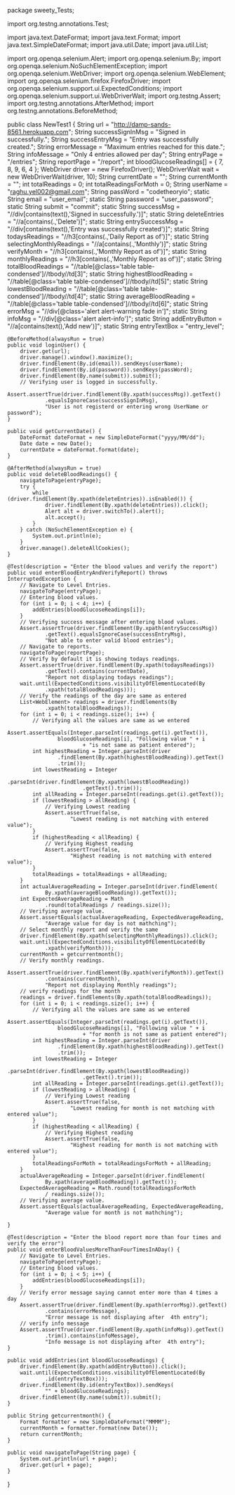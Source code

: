 package sweety_Tests;

import org.testng.annotations.Test;

import java.text.DateFormat;
import java.text.Format;
import java.text.SimpleDateFormat;
import java.util.Date;
import java.util.List;

import org.openqa.selenium.Alert;
import org.openqa.selenium.By;
import org.openqa.selenium.NoSuchElementException;
import org.openqa.selenium.WebDriver;
import org.openqa.selenium.WebElement;
import org.openqa.selenium.firefox.FirefoxDriver;
import org.openqa.selenium.support.ui.ExpectedConditions;
import org.openqa.selenium.support.ui.WebDriverWait;
import org.testng.Assert;
import org.testng.annotations.AfterMethod;
import org.testng.annotations.BeforeMethod;

public class NewTest1 {
	String url = "http://damp-sands-8561.herokuapp.com";
	String successSignInMsg = "Signed in successfully.";
	String successEntryMsg = "Entry was successfully created.";
	String errorMessage = "Maximum entries reached for this date.";
	String infoMessage = "Only 4 entries allowed per day";
	String entryPage = "/entries";
	String reportPage = "/report";
	int bloodGlucoseReadings[] = { 7, 8, 9, 6, 4 };
	WebDriver driver = new FirefoxDriver();
	WebDriverWait wait = new WebDriverWait(driver, 10);
	String currentDate = "";
	String currentMonth = "";
	int totalReadings = 0;
	int totalReadingsForMoth = 0;
	String userName = "raghu.yel002@gmail.com";
	String passWord = "codetheoryio";
	static String email = "user_email";
	static String password = "user_password";
	static String submit = "commit";
	static String successMsg = "//div[contains(text(),'Signed in successfully.')]";
	static String deleteEntries = "//a[contains(.,'Delete')]";
	static String entrySuccessMsg = "//div[contains(text(),'Entry was successfully created')]";
	static String todaysReadings = "//h3[contains(.,'Daily Report as of')]";
	static String selectingMonthlyReadings = "//a[contains(.,'Monthly')]";
	static String verifyMonth = "//h3[contains(.,'Monthly Report as of')]";
	static String monthlyReadings = "//h3[contains(.,'Monthly Report as of')]";
	static String totalBloodReadings = "//table[@class='table table-condensed']//tbody//td[3]";
	static String highestBloodReading = "//table[@class='table table-condensed']//tbody//td[5]";
	static String lowestBloodReading = "//table[@class='table table-condensed']//tbody//td[4]";
	static String averageBloodReading = "//table[@class='table table-condensed']//tbody//td[6]";
	static String errorMsg = "//div[@class='alert alert-warning fade in']";
	static String infoMsg = "//div[@class='alert alert-info']";
	static String addEntryButton = "//a[contains(text(),'Add new')]";
	static String entryTextBox = "entry_level";

	@BeforeMethod(alwaysRun = true)
	public void loginUser() {
		driver.get(url);
		driver.manage().window().maximize();
		driver.findElement(By.id(email)).sendKeys(userName);
		driver.findElement(By.id(password)).sendKeys(passWord);
		driver.findElement(By.name(submit)).submit();
		// Verifying user is logged in successfully.
		Assert.assertTrue(driver.findElement(By.xpath(successMsg)).getText()
				.equalsIgnoreCase(successSignInMsg),
				"User is not registerd or entering wrong UserName or password");
	}

	public void getCurrentDate() {
		DateFormat dateFormat = new SimpleDateFormat("yyyy/MM/dd");
		Date date = new Date();
		currentDate = dateFormat.format(date);
	}

	@AfterMethod(alwaysRun = true)
	public void deleteBloodReadings() {
		navigateToPage(entryPage);
		try {
			while (driver.findElement(By.xpath(deleteEntries)).isEnabled()) {
				driver.findElement(By.xpath(deleteEntries)).click();
				Alert alt = driver.switchTo().alert();
				alt.accept();
			}
		} catch (NoSuchElementException e) {
			System.out.println(e);
		}
		driver.manage().deleteAllCookies();
	}

	@Test(description = "Enter the blood values and verify the report")
	public void enterBloodEntryAndVerifyReport() throws InterruptedException {
		// Navigate to Level Entries.
		navigateToPage(entryPage);
		// Entering blood values.
		for (int i = 0; i < 4; i++) {
			addEntries(bloodGlucoseReadings[i]);
		}
		// Verifying success message after entering blood values.
		Assert.assertTrue(driver.findElement(By.xpath(entrySuccessMsg))
				.getText().equalsIgnoreCase(successEntryMsg),
				"Not able to enter valid blood entries");
		// Navigate to reports.
		navigateToPage(reportPage);
		// Verify by default it is showing todays readings.
		Assert.assertTrue(driver.findElement(By.xpath(todaysReadings))
				.getText().contains(currentDate),
				"Report not displaying todays readings");
		wait.until(ExpectedConditions.visibilityOfElementLocated(By
				.xpath(totalBloodReadings)));
		// Verify the readings of the day are same as entered
		List<WebElement> readings = driver.findElements(By
				.xpath(totalBloodReadings));
		for (int i = 0; i < readings.size(); i++) {
			// Verifying all the values are same as we entered
			Assert.assertEquals(Integer.parseInt(readings.get(i).getText()),
					bloodGlucoseReadings[i], "Following value " + i
							+ "is not same as patient entered");
			int highestReading = Integer.parseInt(driver
					.findElement(By.xpath(highestBloodReading)).getText()
					.trim());
			int lowestReading = Integer
					.parseInt(driver.findElement(By.xpath(lowestBloodReading))
							.getText().trim());
			int allReading = Integer.parseInt(readings.get(i).getText());
			if (lowestReading > allReading) {
				// Verifying Lowest reading
				Assert.assertTrue(false,
						"Lowest reading is not matching with entered value");
			}
			if (highestReading < allReading) {
				// Verifying Highest reading
				Assert.assertTrue(false,
						"Highest reading is not matching with entered value");
			}
			totalReadings = totalReadings + allReading;
		}
		int actualAverageReading = Integer.parseInt(driver.findElement(
				By.xpath(averageBloodReading)).getText());
		int ExpectedAverageReading = Math
				.round(totalReadings / readings.size());
		// Verifying average value.
		Assert.assertEquals(actualAverageReading, ExpectedAverageReading,
				"Average value for day is not mathching");
		// Select monthly report and verify the same
		driver.findElement(By.xpath(selectingMonthlyReadings)).click();
		wait.until(ExpectedConditions.visibilityOfElementLocated(By
				.xpath(verifyMonth)));
		currentMonth = getcurrentmonth();
		// Verify monthly readings.
		Assert.assertTrue(driver.findElement(By.xpath(verifyMonth)).getText()
				.contains(currentMonth),
				"Report not displaying Monthly readings");
		// verify readings for the month
		readings = driver.findElements(By.xpath(totalBloodReadings));
		for (int i = 0; i < readings.size(); i++) {
			// Verifying all the values are same as we entered
			Assert.assertEquals(Integer.parseInt(readings.get(i).getText()),
					bloodGlucoseReadings[i], "Following value " + i
							+ "for month is not same as patient entered");
			int highestReading = Integer.parseInt(driver
					.findElement(By.xpath(highestBloodReading)).getText()
					.trim());
			int lowestReading = Integer
					.parseInt(driver.findElement(By.xpath(lowestBloodReading))
							.getText().trim());
			int allReading = Integer.parseInt(readings.get(i).getText());
			if (lowestReading > allReading) {
				// Verifying Lowest reading
				Assert.assertTrue(false,
						"Lowest reading for month is not matching with entered value");
			}
			if (highestReading < allReading) {
				// Verifying Highest reading
				Assert.assertTrue(false,
						"Highest reading for month is not matching with entered value");
			}
			totalReadingsForMoth = totalReadingsForMoth + allReading;
		}
		actualAverageReading = Integer.parseInt(driver.findElement(
				By.xpath(averageBloodReading)).getText());
		ExpectedAverageReading = Math.round(totalReadingsForMoth
				/ readings.size());
		// Verifying average value.
		Assert.assertEquals(actualAverageReading, ExpectedAverageReading,
				"Average value for month is not mathching");

	}

	@Test(description = "Enter the blood report more than four times and verify the error")
	public void enterBloodValuesMoreThanFourTimesInADay() {
		// Navigate to Level Entries.
		navigateToPage(entryPage);
		// Entering blood values.
		for (int i = 0; i < 5; i++) {
			addEntries(bloodGlucoseReadings[i]);
		}
		// Verify error message saying cannot enter more than 4 times a day
		Assert.assertTrue(driver.findElement(By.xpath(errorMsg)).getText()
				.contains(errorMessage),
				"Error message is not displaying after  4th entry");
		// verify info message
		Assert.assertTrue(driver.findElement(By.xpath(infoMsg)).getText()
				.trim().contains(infoMessage),
				"Info message is not displaying after  4th entry");
	}

	public void addEntries(int bloodGlucoseReadings) {
		driver.findElement(By.xpath(addEntryButton)).click();
		wait.until(ExpectedConditions.visibilityOfElementLocated(By
				.id(entryTextBox)));
		driver.findElement(By.id(entryTextBox)).sendKeys(
				"" + bloodGlucoseReadings);
		driver.findElement(By.name(submit)).submit();
	}

	public String getcurrentmonth() {
		Format formatter = new SimpleDateFormat("MMMM");
		currentMonth = formatter.format(new Date());
		return currentMonth;
	}

	public void navigateToPage(String page) {
		System.out.println(url + page);
		driver.get(url + page);
	}
}
